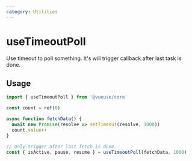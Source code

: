 ```yaml
---
category: Utilities
---
```


# useTimeoutPoll

Use timeout to poll something. It's will trigger callback after last task is done.

## Usage

```ts
import { useTimeoutPoll } from '@vueuse/core'

const count = ref(0)

async function fetchData() {
  await new Promise(resolve => setTimeout(resolve, 1000))
  count.value++
}

// Only trigger after last fetch is done
const { isActive, pause, resume } = useTimeoutPoll(fetchData, 1000)
```
